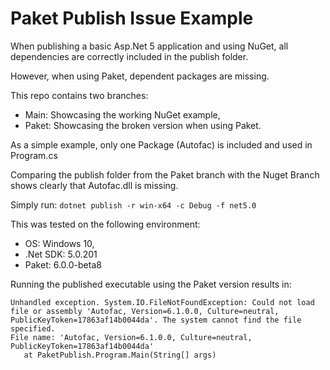 # Paket Publish Issue Example

When publishing a basic Asp.Net 5 application and using NuGet, all dependencies
are correctly included in the publish folder.

However, when using Paket, dependent packages are missing. 

This repo contains two branches:
* Main: Showcasing the working NuGet example,
* Paket: Showcasing the broken version when using Paket.

As a simple example, only one Package (Autofac) is included and used in Program.cs

Comparing the publish folder from the Paket branch with the Nuget Branch shows 
clearly that Autofac.dll is missing.

Simply run: `dotnet publish -r win-x64 -c Debug -f net5.0`

This was tested on the following environment: 
* OS: Windows 10,
* .Net SDK: 5.0.201
* Paket: 6.0.0-beta8

Running the published executable using the Paket version results in:
```
Unhandled exception. System.IO.FileNotFoundException: Could not load file or assembly 'Autofac, Version=6.1.0.0, Culture=neutral, PublicKeyToken=17863af14b0044da'. The system cannot find the file specified.
File name: 'Autofac, Version=6.1.0.0, Culture=neutral, PublicKeyToken=17863af14b0044da'
   at PaketPublish.Program.Main(String[] args)
```
